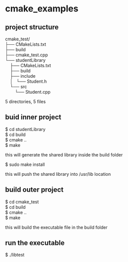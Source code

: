 # cmake_examples  


## project structure  

cmake_test/  
├── CMakeLists.txt  
├── build  
├── cmake_test.cpp  
└── studentLibrary  
&nbsp;&nbsp;&nbsp;&nbsp;├── CMakeLists.txt  
&nbsp;&nbsp;&nbsp;&nbsp;├── build  
&nbsp;&nbsp;&nbsp;&nbsp;├── include  
&nbsp;&nbsp;&nbsp;&nbsp;│   └── Student.h  
&nbsp;&nbsp;&nbsp;&nbsp;└── src  
&nbsp;&nbsp;&nbsp;&nbsp;&nbsp;&nbsp;&nbsp;&nbsp;└── Student.cpp  

5 directories, 5 files  

## buid inner project  

$ cd studentLibrary  
$ cd build  
$ cmake ..  
$ make  

  this will generate the shared library inside the build folder  
  
$ sudo make install  

  this will push the shared library into /usr/lib location  
  

## build outer project  


$ cd cmake_test  
$ cd build  
$ cmake ..  
$ make  

  this will build the executable file in the build folder  
  
## run the executable  

$ ./libtest
